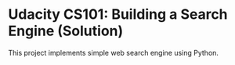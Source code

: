 # Udacity CS101: Building a Search Engine (Solution)
This project implements simple web search engine using Python. 